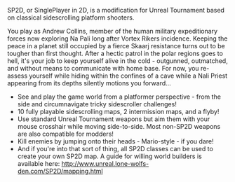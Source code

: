 SP2D, or SinglePlayer in 2D, is a modification for Unreal Tournament based on 
classical sidescrolling platform shooters.

You play as Andrew Collins, member of the human military expeditionary forces 
now exploring Na Pali long after Vortex Rikers incidence. Keeping the peace in
a planet still occupied by a fierce Skaarj resistance turns out to be tougher 
than first thought. After a hectic patrol in the polar regions goes to hell, 
it's your job to keep yourself alive in the cold - outgunned, outmatched, and 
without means to communicate with home base. For now, you re-assess yourself 
while hiding within the confines of a cave while a Nali Priest appearing from 
its depths silently motions you forward...

 - See and play the game world from a platformer perspective - from the side and circumnavigate tricky sidescroller challenges!
 - 10 fully playable sidescrolling maps, 2 intermission maps, and a flyby!
 - Use standard Unreal Tournament weapons but aim them with your mouse crosshair while moving side-to-side. Most non-SP2D weapons are also compatible for modders!
 - Kill enemies by jumping onto their heads - Mario-style - if you dare!
 - And if you're into that sort of thing, all SP2D classes can be used to create your own SP2D map. A guide for willing world builders is available here: http://www.unreal.lone-wolfs-den.com/SP2D/mapping.html
